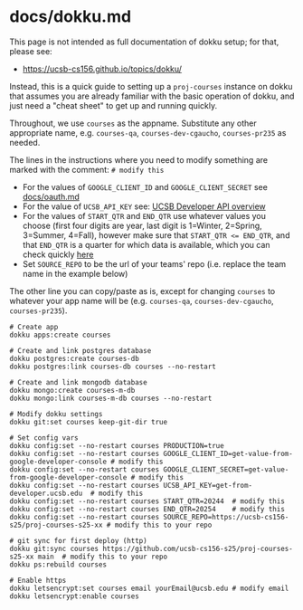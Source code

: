 # docs/dokku.md

This page is not intended as full documentation of dokku setup; for that, please see: 

* <https://ucsb-cs156.github.io/topics/dokku/>

Instead, this is a quick guide to setting up a `proj-courses` 
instance on dokku that assumes you are already familiar with the basic operation of dokku, and just need a "cheat sheet" to 
get up and running quickly.

Throughout, we use `courses` as the appname.  Substitute any other appropriate name, e.g. `courses-qa`, `courses-dev-cgaucho`, `courses-pr235` as needed.

The lines in the instructions where you need to modify something are marked with the comment: `# modify this`

* For the values of `GOOGLE_CLIENT_ID` and `GOOGLE_CLIENT_SECRET` see [docs/oauth.md](https://github.com/ucsb-cs156/proj-courses/blob/main/docs/oauth.md)
* For the value of `UCSB_API_KEY` see: [UCSB Developer API overview](https://ucsb-cs156.github.io/topics/apis/apis_ucsb_developer_api.html)
* For the values of `START_QTR` and `END_QTR` use whatever values you choose (first four digits are year, last digit is 1=Winter, 2=Spring, 3=Summer, 4=Fall), however make sure that
  `START_QTR <= END_QTR`, and that `END_QTR` is a quarter for which data is available, which you can check quickly [here](https://my.sa.ucsb.edu/public/curriculum/coursesearch.aspx)
* Set `SOURCE_REPO` to be the url of your teams' repo (i.e. replace the team name in the example below) 

The other line you can copy/paste as is, except for changing `courses` to whatever your app name will be (e.g. `courses-qa`, `courses-dev-cgaucho`, `courses-pr235`).

```
# Create app
dokku apps:create courses

# Create and link postgres database
dokku postgres:create courses-db
dokku postgres:link courses-db courses --no-restart

# Create and link mongodb database
dokku mongo:create courses-m-db
dokku mongo:link courses-m-db courses --no-restart

# Modify dokku settings
dokku git:set courses keep-git-dir true

# Set config vars
dokku config:set --no-restart courses PRODUCTION=true
dokku config:set --no-restart courses GOOGLE_CLIENT_ID=get-value-from-google-developer-console # modify this
dokku config:set --no-restart courses GOOGLE_CLIENT_SECRET=get-value-from-google-developer-console # modify this
dokku config:set --no-restart courses UCSB_API_KEY=get-from-developer.ucsb.edu  # modify this
dokku config:set --no-restart courses START_QTR=20244  # modify this
dokku config:set --no-restart courses END_QTR=20254    # modify this
dokku config:set --no-restart courses SOURCE_REPO=https://ucsb-cs156-s25/proj-courses-s25-xx # modify this to your repo

# git sync for first deploy (http)
dokku git:sync courses https://github.com/ucsb-cs156-s25/proj-courses-s25-xx main  # modify this to your repo
dokku ps:rebuild courses

# Enable https
dokku letsencrypt:set courses email yourEmail@ucsb.edu # modify email
dokku letsencrypt:enable courses
```
